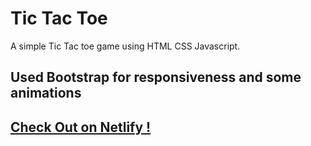 # Tic Tac Toe
 A simple Tic Tac toe game using HTML CSS Javascript.

## Used Bootstrap for responsiveness and some animations
## <a href="https://agitated-engelbart-a9f6d5.netlify.app/">Check Out on Netlify !</a>
